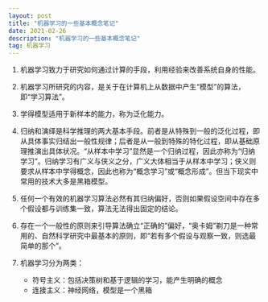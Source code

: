 ```yaml
---
layout: post
title: "机器学习的一些基本概念笔记"
date: 2021-02-26
description: "机器学习的一些基本概念笔记"
tag: 机器学习
---
```


1. 机器学习致力于研究如何通过计算的手段，利用经验来改善系统自身的性能。

2. 机器学习所研究的内容，是关于在计算机上从数据中产生“模型”的算法，即“学习算法”。

3. 学得模型适用于新样本的能力，称为泛化能力。
4. 归纳和演绎是科学推理的两大基本手段。前者是从特殊到一般的泛化过程，即从具体事实归结出一般性规律；后者是从一般到特殊的特化过程，即从基础原理推演出具体状况。“从样本中学习”显然是一个归纳过程，因此亦称为“归纳学习”。归纳学习有广义与侠义之分，广义大体相当于从样本中学习；侠义则要求从样本中学得概念，因此也称为“概念学习”或“概念形成”。但当下现实中常用的技术大多是黑箱模型。
5. 任何一个有效的机器学习算法必然有其归纳偏好，否则如果假设空间中存在多个假设都与训练集一致，算法无法得出固定的结论。
6. 存在一个一般性的原则来引导算法确立“正确的”偏好，“奥卡姆”剃刀是一种常用的、自然科学研究中最基本的原则，即“若有多个假设与观察一致，则选最简单的那个”。
7. 机器学习分为两类：
   - 符号主义：包括决策树和基于逻辑的学习，能产生明确的概念
   - 连接主义：神经网络，模型是一个黑箱
